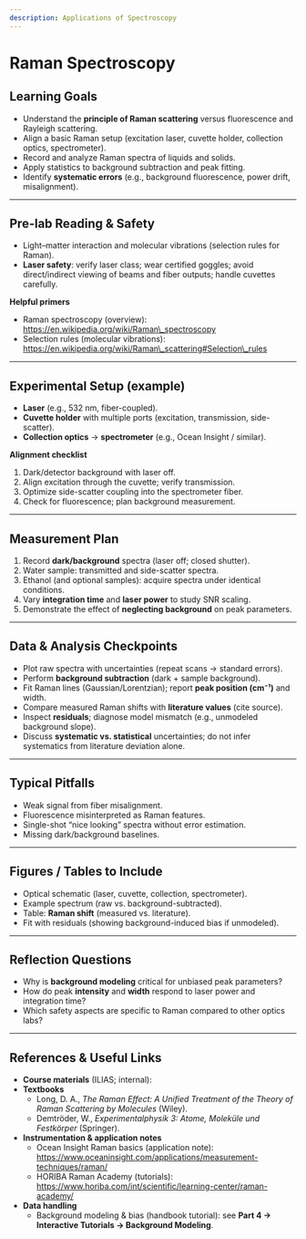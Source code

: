```yaml
---
description: Applications of Spectroscopy
---
```


# Raman Spectroscopy

## Learning Goals

* Understand the **principle of Raman scattering** versus fluorescence and Rayleigh scattering.
* Align a basic Raman setup (excitation laser, cuvette holder, collection optics, spectrometer).
* Record and analyze Raman spectra of liquids and solids.
* Apply statistics to background subtraction and peak fitting.
* Identify **systematic errors** (e.g., background fluorescence, power drift, misalignment).

***

## Pre-lab Reading & Safety

* Light–matter interaction and molecular vibrations (selection rules for Raman).
* **Laser safety**: verify laser class; wear certified goggles; avoid direct/indirect viewing of beams and fiber outputs; handle cuvettes carefully.

**Helpful primers**

* Raman spectroscopy (overview): https://en.wikipedia.org/wiki/Raman\_spectroscopy
* Selection rules (molecular vibrations): https://en.wikipedia.org/wiki/Raman\_scattering#Selection\_rules

***

## Experimental Setup (example)

* **Laser** (e.g., 532 nm, fiber-coupled).
* **Cuvette holder** with multiple ports (excitation, transmission, side-scatter).
* **Collection optics** → **spectrometer** (e.g., Ocean Insight / similar).

**Alignment checklist**

1. Dark/detector background with laser off.
2. Align excitation through the cuvette; verify transmission.
3. Optimize side-scatter coupling into the spectrometer fiber.
4. Check for fluorescence; plan background measurement.

***

## Measurement Plan

1. Record **dark/background** spectra (laser off; closed shutter).
2. Water sample: transmitted and side-scatter spectra.
3. Ethanol (and optional samples): acquire spectra under identical conditions.
4. Vary **integration time** and **laser power** to study SNR scaling.
5. Demonstrate the effect of **neglecting background** on peak parameters.

***

## Data & Analysis Checkpoints

* Plot raw spectra with uncertainties (repeat scans → standard errors).
* Perform **background subtraction** (dark + sample background).
* Fit Raman lines (Gaussian/Lorentzian); report **peak position (cm⁻¹)** and width.
* Compare measured Raman shifts with **literature values** (cite source).
* Inspect **residuals**; diagnose model mismatch (e.g., unmodeled background slope).
* Discuss **systematic vs. statistical** uncertainties; do not infer systematics from literature deviation alone.

***

## Typical Pitfalls

* Weak signal from fiber misalignment.
* Fluorescence misinterpreted as Raman features.
* Single-shot “nice looking” spectra without error estimation.
* Missing dark/background baselines.

***

## Figures / Tables to Include

* Optical schematic (laser, cuvette, collection, spectrometer).
* Example spectrum (raw vs. background-subtracted).
* Table: **Raman shift** (measured vs. literature).
* Fit with residuals (showing background-induced bias if unmodeled).

***

## Reflection Questions

* Why is **background modeling** critical for unbiased peak parameters?
* How do peak **intensity** and **width** respond to laser power and integration time?
* Which safety aspects are specific to Raman compared to other optics labs?

***

## References & Useful Links

* **Course materials** (ILIAS; internal):
* **Textbooks**
  * Long, D. A., _The Raman Effect: A Unified Treatment of the Theory of Raman Scattering by Molecules_ (Wiley).
  * Demtröder, W., _Experimentalphysik 3: Atome, Moleküle und Festkörper_ (Springer).
* **Instrumentation & application notes**
  * Ocean Insight Raman basics (application note): https://www.oceaninsight.com/applications/measurement-techniques/raman/
  * HORIBA Raman Academy (tutorials): https://www.horiba.com/int/scientific/learning-center/raman-academy/
* **Data handling**
  * Background modeling & bias (handbook tutorial): see **Part 4 → Interactive Tutorials → Background Modeling**.
